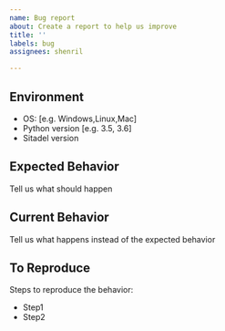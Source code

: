 ```yaml
---
name: Bug report
about: Create a report to help us improve
title: ''
labels: bug
assignees: shenril

---
```


## Environment

- OS: [e.g. Windows,Linux,Mac]
- Python version [e.g. 3.5, 3.6]
- Sitadel version

## Expected Behavior

Tell us what should happen

## Current Behavior

Tell us what happens instead of the expected behavior

## To Reproduce

Steps to reproduce the behavior:

- Step1
- Step2
